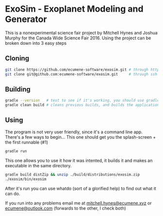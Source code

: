 ExoSim - Exoplanet Modeling and Generator
=================================
This is a nonexperimental science fair project by Mitchell Hynes and Joshua Murphy for the Canada Wide Science Fair 2016.
Using the project can be broken down into 3 easy steps

Cloning
----------------------------------
`````````bash
git clone https://github.com/ecumene-software/exosim.git # through https
git clone git@github.com:ecumene-software/exosim.git     # through ssh (requires key)
`````````

Building
----------------------------------
`````````bash
gradle --version   # test to see if it's working, you should use gradle 2.11
gradle clean build # cleans previous builds, and builds the application
`````````

Using
----------------------------------
The program is not very user friendly, since it's a command line app. There's a few ways to begin...
This one should get you the splash-screen + the first runnable (#1)
`````````bash
gradle run
`````````
This one allows you to use it how it was intented, it builds it and makes an executable in the same directory.
`````````bash
gradle build distZip && unzip ./build/distributions/exosim.zip
./exosim/bin/exosim
`````````
After it's run you can use whatdo (sort of a glorified help) to find out what it can do.

If you run into any problems email me at mitchell.hynes@ecumene.xyz or ecumene@outlook.com (forwards to the other, I check both)
